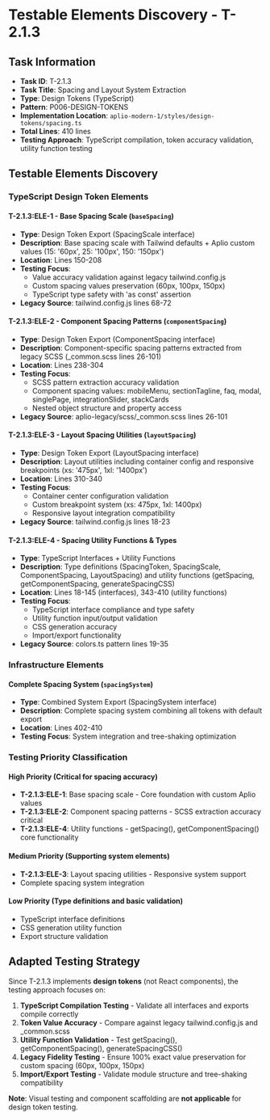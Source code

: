 # Testable Elements Discovery - T-2.1.3

## Task Information
- **Task ID**: T-2.1.3  
- **Task Title**: Spacing and Layout System Extraction
- **Type**: Design Tokens (TypeScript)
- **Pattern**: P006-DESIGN-TOKENS
- **Implementation Location**: `aplio-modern-1/styles/design-tokens/spacing.ts`
- **Total Lines**: 410 lines
- **Testing Approach**: TypeScript compilation, token accuracy validation, utility function testing

## Testable Elements Discovery

### TypeScript Design Token Elements

#### **T-2.1.3:ELE-1** - Base Spacing Scale (`baseSpacing`)
- **Type**: Design Token Export (SpacingScale interface)
- **Description**: Base spacing scale with Tailwind defaults + Aplio custom values (15: '60px', 25: '100px', 150: '150px')
- **Location**: Lines 150-208
- **Testing Focus**: 
  - Value accuracy validation against legacy tailwind.config.js
  - Custom spacing values preservation (60px, 100px, 150px)
  - TypeScript type safety with 'as const' assertion
- **Legacy Source**: tailwind.config.js lines 68-72

#### **T-2.1.3:ELE-2** - Component Spacing Patterns (`componentSpacing`) 
- **Type**: Design Token Export (ComponentSpacing interface)
- **Description**: Component-specific spacing patterns extracted from legacy SCSS (_common.scss lines 26-101)
- **Location**: Lines 238-304
- **Testing Focus**:
  - SCSS pattern extraction accuracy validation
  - Component spacing values: mobileMenu, sectionTagline, faq, modal, singlePage, integrationSlider, stackCards
  - Nested object structure and property access
- **Legacy Source**: aplio-legacy/scss/_common.scss lines 26-101

#### **T-2.1.3:ELE-3** - Layout Spacing Utilities (`layoutSpacing`)
- **Type**: Design Token Export (LayoutSpacing interface) 
- **Description**: Layout utilities including container config and responsive breakpoints (xs: '475px', 1xl: '1400px')
- **Location**: Lines 310-340
- **Testing Focus**:
  - Container center configuration validation
  - Custom breakpoint system (xs: 475px, 1xl: 1400px)
  - Responsive layout integration compatibility
- **Legacy Source**: tailwind.config.js lines 18-23

#### **T-2.1.3:ELE-4** - Spacing Utility Functions & Types
- **Type**: TypeScript Interfaces + Utility Functions
- **Description**: Type definitions (SpacingToken, SpacingScale, ComponentSpacing, LayoutSpacing) and utility functions (getSpacing, getComponentSpacing, generateSpacingCSS)
- **Location**: Lines 18-145 (interfaces), 343-410 (utility functions)
- **Testing Focus**:
  - TypeScript interface compliance and type safety
  - Utility function input/output validation
  - CSS generation accuracy
  - Import/export functionality
- **Legacy Source**: colors.ts pattern lines 19-35

### Infrastructure Elements

#### **Complete Spacing System** (`spacingSystem`)
- **Type**: Combined System Export (SpacingSystem interface)
- **Description**: Complete spacing system combining all tokens with default export
- **Location**: Lines 402-410
- **Testing Focus**: System integration and tree-shaking optimization

### Testing Priority Classification

#### **High Priority** (Critical for spacing accuracy)
- **T-2.1.3:ELE-1**: Base spacing scale - Core foundation with custom Aplio values
- **T-2.1.3:ELE-2**: Component spacing patterns - SCSS extraction accuracy critical
- **T-2.1.3:ELE-4**: Utility functions - getSpacing(), getComponentSpacing() core functionality

#### **Medium Priority** (Supporting system elements)  
- **T-2.1.3:ELE-3**: Layout spacing utilities - Responsive system support
- Complete spacing system integration

#### **Low Priority** (Type definitions and basic validation)
- TypeScript interface definitions
- CSS generation utility function
- Export structure validation

## Adapted Testing Strategy

Since T-2.1.3 implements **design tokens** (not React components), the testing approach focuses on:

1. **TypeScript Compilation Testing** - Validate all interfaces and exports compile correctly
2. **Token Value Accuracy** - Compare against legacy tailwind.config.js and _common.scss  
3. **Utility Function Validation** - Test getSpacing(), getComponentSpacing(), generateSpacingCSS()
4. **Legacy Fidelity Testing** - Ensure 100% exact value preservation for custom spacing (60px, 100px, 150px)
5. **Import/Export Testing** - Validate module structure and tree-shaking compatibility

**Note**: Visual testing and component scaffolding are **not applicable** for design token testing.